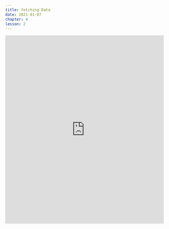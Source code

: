 ```yaml
---
title: fetching Data
date: 2021-01-07
chapter: 4
lesson: 2
---
```


<iframe width="100%" height="600" src="https://www.youtube.com/embed/_YnI8PDkaR8?list=PLlvgXQiqkT5BUM2GChIt7y5raWmyetsQz" title="YouTube video player" frameborder="0" allow="accelerometer; autoplay; clipboard-write; encrypted-media; gyroscope; picture-in-picture" allowfullscreen></iframe>